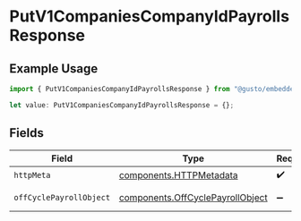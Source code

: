 # PutV1CompaniesCompanyIdPayrollsResponse

## Example Usage

```typescript
import { PutV1CompaniesCompanyIdPayrollsResponse } from "@gusto/embedded-api/models/operations/putv1companiescompanyidpayrolls.js";

let value: PutV1CompaniesCompanyIdPayrollsResponse = {};
```

## Fields

| Field                                                                                | Type                                                                                 | Required                                                                             | Description                                                                          |
| ------------------------------------------------------------------------------------ | ------------------------------------------------------------------------------------ | ------------------------------------------------------------------------------------ | ------------------------------------------------------------------------------------ |
| `httpMeta`                                                                           | [components.HTTPMetadata](../../models/components/httpmetadata.md)                   | :heavy_check_mark:                                                                   | N/A                                                                                  |
| `offCyclePayrollObject`                                                              | [components.OffCyclePayrollObject](../../models/components/offcyclepayrollobject.md) | :heavy_minus_sign:                                                                   | A prepared payroll                                                                   |